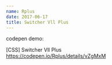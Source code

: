 ```yaml
---
name: Rplus
date: 2017-06-17
title: Switcher Vll Plus
---
```


codepen demo:

[CSS] Switcher Vll Plus  
https://codepen.io/Rplus/details/vZgMxM
